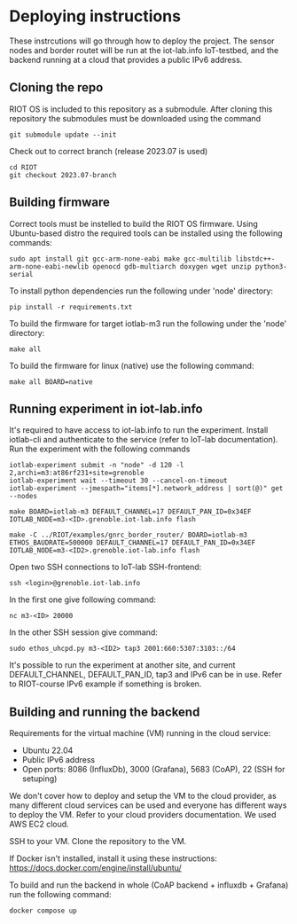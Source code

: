 # Deploying instructions

These instrcutions will go through how to deploy the project. The sensor nodes and border routet will be run at the iot-lab.info IoT-testbed, and the backend running at a cloud that provides a public IPv6 address.

## Cloning the repo

RIOT OS is included to this repository as a submodule. After cloning this repository the submodules must be downloaded using the command
```
git submodule update --init
```
Check out to correct branch (release 2023.07 is used)
```
cd RIOT
git checkout 2023.07-branch
```

## Building firmware

Correct tools must be instelled to build the RIOT OS firmware. Using Ubuntu-based distro the required tools can be installed using the following commands:
```
sudo apt install git gcc-arm-none-eabi make gcc-multilib libstdc++-arm-none-eabi-newlib openocd gdb-multiarch doxygen wget unzip python3-serial
```
To install python dependencies run the following under 'node' directory:
```
pip install -r requirements.txt
```
To build the firmware for target iotlab-m3 run the following under the 'node' directory:
```
make all
```
To build the firmware for linux (native) use the following command:
```
make all BOARD=native
```

## Running experiment in iot-lab.info

It's required to have access to iot-lab.info to run the experiment. Install iotlab-cli and authenticate to the service (refer to IoT-lab documentation). Run the experiment with the following commands
```
iotlab-experiment submit -n "node" -d 120 -l 2,archi=m3:at86rf231+site=grenoble
iotlab-experiment wait --timeout 30 --cancel-on-timeout
iotlab-experiment --jmespath="items[*].network_address | sort(@)" get --nodes
``` 
```
make BOARD=iotlab-m3 DEFAULT_CHANNEL=17 DEFAULT_PAN_ID=0x34EF IOTLAB_NODE=m3-<ID>.grenoble.iot-lab.info flash

make -C ../RIOT/examples/gnrc_border_router/ BOARD=iotlab-m3 ETHOS_BAUDRATE=500000 DEFAULT_CHANNEL=17 DEFAULT_PAN_ID=0x34EF IOTLAB_NODE=m3-<ID2>.grenoble.iot-lab.info flash
```
Open two SSH connections to IoT-lab SSH-frontend:
```
ssh <login>@grenoble.iot-lab.info
```
In the first one give following command:
```
nc m3-<ID> 20000
```
In the other SSH session give command:
```
sudo ethos_uhcpd.py m3-<ID2> tap3 2001:660:5307:3103::/64
```
It's possible to run the experiment at another site, and current DEFAULT_CHANNEL, DEFAULT_PAN_ID, tap3 and IPv6 can be in use. Refer to RIOT-course IPv6 example if something is broken.

## Building and running the backend

Requirements for the virtual machine (VM) running in the cloud service:

<ul>
    <li>Ubuntu 22.04</li>
    <li>Public IPv6 address</li>
    <li>Open ports: 8086 (InfluxDb), 3000 (Grafana), 5683 (CoAP), 22 (SSH for setuping)
</ul>

We don't cover how to deploy and setup the VM to the cloud provider, as many different cloud services can be used and everyone has different ways to deploy the VM. Refer to your cloud providers documentation. We used AWS EC2 cloud.

SSH to your VM. Clone the repository to the VM.

If Docker isn't installed, install it using these instructions: https://docs.docker.com/engine/install/ubuntu/

To build and run the backend in whole (CoAP backend + influxdb + Grafana) run the following command:
```
docker compose up
```
